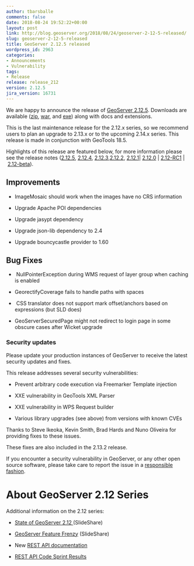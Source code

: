 ```yaml
---
author: tbarsballe
comments: false
date: 2018-08-24 19:52:22+00:00
layout: post
link: http://blog.geoserver.org/2018/08/24/geoserver-2-12-5-released/
slug: geoserver-2-12-5-released
title: GeoServer 2.12.5 released
wordpress_id: 2963
categories:
- Announcements
- Vulnerability
tags:
- Release
release: release_212
version: 2.12.5
jira_version: 16731
---
```


We are happy to announce the release of [GeoServer 2.12.5](http://sourceforge.net/projects/geoserver/files/GeoServer/2.12.4/). Downloads are available ([zip](http://sourceforge.net/projects/geoserver/files/GeoServer/2.12.5/geoserver-2.12.5-bin.zip/download), [war](http://sourceforge.net/projects/geoserver/files/GeoServer/2.12.5/geoserver-2.12.5-war.zip/download), and [exe](http://sourceforge.net/projects/geoserver/files/GeoServer/2.12.5/geoserver-2.12.5.exe/download)) along with docs and extensions.







This is the last maintenance release for the 2.12.x series, so we recommend users to plan an upgrade to 2.13.x or to the upcoming 2.14.x series. This release is made in conjunction with GeoTools 18.5.




Highlights of this release are featured below, for more information please see the release notes ([2.12.5](https://osgeo-org.atlassian.net/secure/ReleaseNote.jspa?projectId=10000&version=16731), [2.12.4](https://osgeo-org.atlassian.net/secure/ReleaseNote.jspa?projectId=10000&version=16726), [2.12.3](https://osgeo-org.atlassian.net/secure/ReleaseNote.jspa?projectId=10000&version=16715),[2.12.2](https://osgeo-org.atlassian.net/secure/ReleaseNote.jspa?projectId=10000&version=16709), [2.12.1](https://osgeo-org.atlassian.net/secure/ReleaseNote.jspa?projectId=10000&version=16705)| [2.12.0](https://osgeo-org.atlassian.net/secure/ReleaseNote.jspa?projectId=10000&version=16703) | [2.12-RC1](https://osgeo-org.atlassian.net/secure/ReleaseNote.jspa?projectId=10000&version=16600) | [2.12-beta](https://osgeo-org.atlassian.net/secure/ReleaseNote.jspa?projectId=10000&version=15700)).


## Improvements





 	
  * ImageMosaic should work when the images have no CRS information

 	
  * Upgrade Apache POI dependencies

 	
  * Upgrade jasypt dependency

 	
  * Upgrade json-lib dependency to 2.4

 	
  * Upgrade bouncycastle provider to 1.60




## Bug Fixes





 	
  *  NullPointerException during WMS request of layer group when caching is enabled

 	
  * GeorectifyCoverage fails to handle paths with spaces

 	
  *  CSS translator does not support mark offset/anchors based on expressions (but SLD does)

 	
  * GeoServerSecuredPage might not redirect to login page in some obscure cases after Wicket upgrade




### Security updates


Please update your production instances of GeoServer to receive the latest security updates and fixes.




This release addresses several security vulnerabilities:



 	
  * Prevent arbitrary code execution via Freemarker Template injection

 	
  * XXE vulnerability in GeoTools XML Parser

 	
  * XXE vulnerability in WPS Request builder

 	
  * Various library upgrades (see above) from versions with known CVEs


Thanks to Steve Ikeoka, Kevin Smith, Brad Hards and Nuno Oliveira for providing fixes to these issues.

These fixes are also included in the 2.13.2 release.




If you encounter a security vulnerability in GeoServer, or any other open source software, please take care to report the issue in a [responsible fashion](http://docs.geoserver.org/stable/en/user/introduction/gettinginvolved.html#bug-tracking).









# About GeoServer 2.12 Series


Additional information on the 2.12 series:



 	
  * [State of GeoServer 2.12 ](https://www.slideshare.net/geosolutions/state-of-geoserver-21geoservernodeopts2)(SlideShare)

 	
  * [GeoServer Feature Frenzy](https://www.slideshare.net/jgarnett/geoserver-feature-frenzy-80906586/jgarnett/geoserver-feature-frenzy-80906586) (SlideShare)

 	
  * New [REST API documentation](http://docs.geoserver.org/latest/en/user/rest/index.html#rest)

 	
  * [REST API Code Sprint Results](http://blog.geoserver.org/2017/04/11/rest-api-code-sprint-results/)



